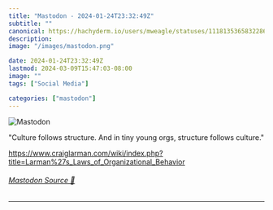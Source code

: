 ```yaml
---
title: "Mastodon - 2024-01-24T23:32:49Z"
subtitle: ""
canonical: https://hachyderm.io/users/mweagle/statuses/111813536583228651
description:
image: "/images/mastodon.png"

date: 2024-01-24T23:32:49Z
lastmod: 2024-03-09T15:47:03-08:00
image: ""
tags: ["Social Media"]

categories: ["mastodon"]
---
```

![Mastodon](/images/mastodon.png)

<p>&quot;Culture follows structure. And in tiny young orgs, structure follows culture.&quot;</p><p><a href="https://www.craiglarman.com/wiki/index.php?title=Larman%27s_Laws_of_Organizational_Behavior" target="_blank" rel="nofollow noopener noreferrer" translate="no"><span class="invisible">https://www.</span><span class="ellipsis">craiglarman.com/wiki/index.php</span><span class="invisible">?title=Larman%27s_Laws_of_Organizational_Behavior</span></a></p>


###### [Mastodon Source 🐘](https://hachyderm.io/@mweagle/111813536583228651)

___
